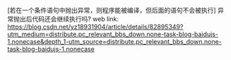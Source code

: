 [若在一个条件语句中抛出异常，则程序能被编译，但后面的语句不会被执行]
异常抛出后代码还会继续执行吗?
web link: https://blog.csdn.net/yz18931904/article/details/82895349?utm_medium=distribute.pc_relevant_bbs_down.none-task-blog-baidujs-1.nonecase&depth_1-utm_source=distribute.pc_relevant_bbs_down.none-task-blog-baidujs-1.nonecase











